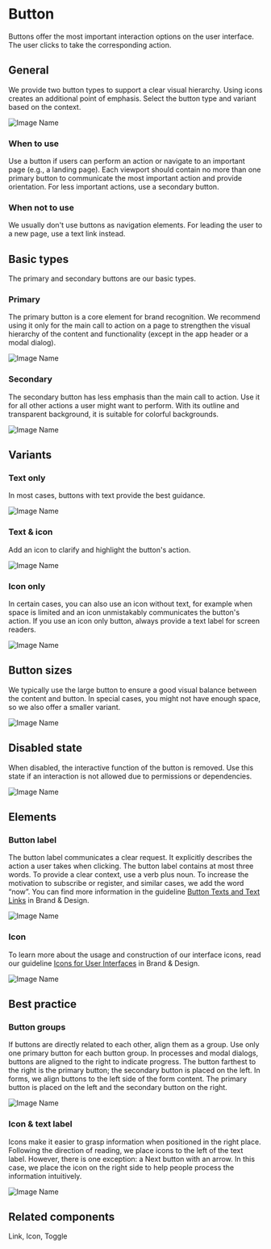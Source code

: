 # Button

Buttons offer the most important interaction options on the user interface. The user clicks to take the corresponding action.

## General

We provide two button types to support a clear visual hierarchy. Using icons creates an additional point of emphasis. Select the button type and variant based on the context.

![Image Name](/assets/3_components/button/Button_BasicTypes.png)

### When to use

Use a button if users can perform an action or navigate to an important page (e.g., a landing page). Each viewport should contain no more than one primary button to communicate the most important action and provide orientation. For less important actions, use a secondary button.

### When not to use

We usually don't use buttons as navigation elements. For leading the user to a new page, use a text link instead.

## Basic types

The primary and secondary buttons are our basic types.

### Primary

The primary button is a core element for brand recognition. We recommend using it only for the main call to action on a page to strengthen the visual hierarchy of the content and functionality (except in the app header or a modal dialog).

![Image Name](/assets/3_components/button/Button_Primary.png)

### Secondary

The secondary button has less emphasis than the main call to action. Use it for all other actions a user might want to perform. With its outline and transparent background, it is suitable for colorful backgrounds.

![Image Name](/assets/3_components/button/Button_Secondary.png)

## Variants

### Text only

In most cases, buttons with text provide the best guidance.

![Image Name](/assets/3_components/button/Button_Textonly.png)

### Text & icon

Add an icon to clarify and highlight the button's action.

![Image Name](/assets/3_components/button/Button_Icon-Text.png)

### Icon only

In certain cases, you can also use an icon without text, for example when space is limited and an icon unmistakably communicates the button's action. If you use an icon only button, always provide a text label for screen readers.

![Image Name](/assets/3_components/button/Button_Icon-only.png)

## Button sizes

We typically use the large button to ensure a good visual balance between the content and button. In special cases, you might not have enough space, so we also offer a smaller variant.

![Image Name](/assets/3_components/button/Button_Sizes.png)

## Disabled state

When disabled, the interactive function of the button is removed. Use this state if an interaction is not allowed due to permissions or dependencies.

![Image Name](/assets/3_components/button/Button_Disabled.png)

## Elements

### Button label

The button label communicates a clear request. It explicitly describes the action a user takes when clicking. The button label contains at most three words. To provide a clear context, use a verb plus noun. To increase the motivation to subscribe or register, and similar cases, we add the word “now”. You can find more information in the guideline <a href="https://www.brand-design.telekom.com/en/articles/button-texts-and-text-links/" target="_blank">Button Texts and Text Links</a> in Brand & Design.


![Image Name](/assets/3_components/button/Button_Label.png)

### Icon

To learn more about the usage and construction of our interface icons, read our guideline <a href="https://www.brand-design.telekom.com/en/articles/i/icons-for-user-interfaces/" target="_blank">Icons for User Interfaces</a> in Brand & Design.


![Image Name](/assets/3_components/button/Button_Icons.png)

## Best practice

### Button groups

If buttons are directly related to each other, align them as a group. Use only one primary button for each button group.
In processes and modal dialogs, buttons are aligned to the right to indicate progress. The button farthest to the right is the primary button; the secondary button is placed on the left. In forms, we align buttons to the left side of the form content. The primary button is placed on the left and the secondary button on the right.

![Image Name](/assets/3_components/button/Button_Group.png)

### Icon & text label

Icons make it easier to grasp information when positioned in the right place. Following the direction of reading, we place icons to the left of the text label. However, there is one exception: a Next button with an arrow. In this case, we place the icon on the right side to help people process the information intuitively.

![Image Name](/assets/3_components/button/Button_Icon_position.png)

## Related components

Link, Icon, Toggle
